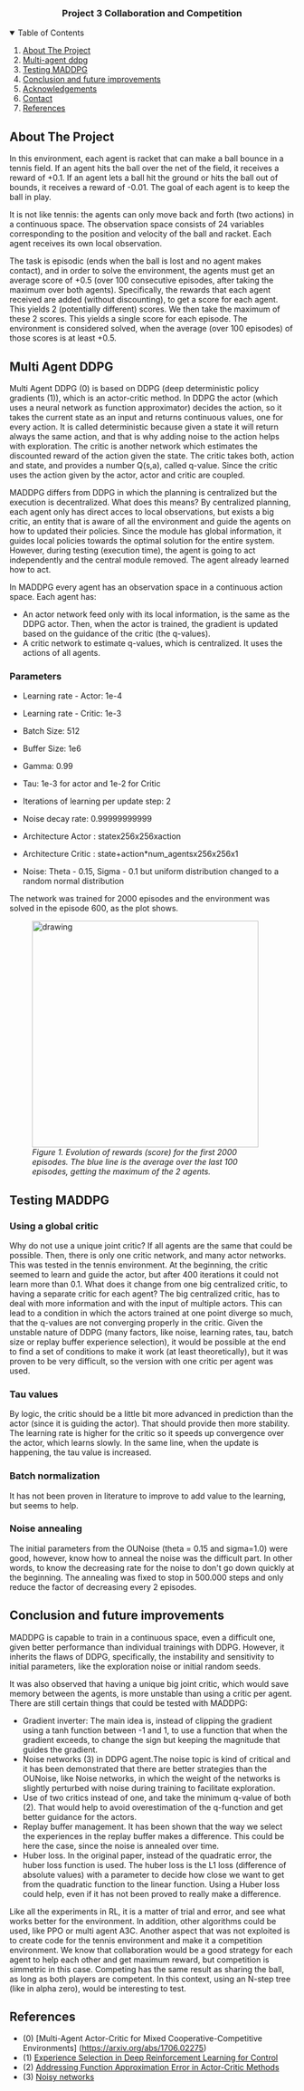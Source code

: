 
<br />
  <h3 align="center">Project 3 Collaboration and Competition</h3>

<!-- TABLE OF CONTENTS -->
<details open="open">
  <summary>Table of Contents</summary>
  <ol>
    <li><a href="#about-the-project">About The Project</a></li>
    <li><a href="#multi_agent-ddpg">Multi-agent ddpg</a></li>
    <li><a href="#testing-maddpg">Testing MADDPG</a></li>
    <li><a href="#conclusion-and-future-improvements">Conclusion and future improvements</a></li>
    <li><a href="#acknowledgements">Acknowledgements</a></li>
    <li><a href="#contact">Contact</a></li>
    <li><a href="#references">References</a></li>
  </ol>
</details>

## About The Project
In this environment, each agent is racket that can make a ball bounce in a tennis field. If an agent hits the ball over 
the net of the field, it receives a reward of +0.1. If an agent lets a ball hit the ground or hits the ball out of bounds, 
it receives a reward of -0.01. The goal of each agent is to keep the ball in play.

It is not like tennis: the agents can only move back and forth (two actions) in a continuous space. The observation space 
consists of 24 variables corresponding to the position and velocity of the ball and racket. 
Each agent receives its own local observation.

The task is episodic (ends when the ball is lost and no agent makes contact), and in order to solve the environment, the
agents must get an average score of +0.5 (over 100 consecutive episodes, after taking the maximum over both agents). 
Specifically, the rewards that each agent received  are added (without discounting), to get a score for each agent. 
This yields 2 (potentially different) scores. We then take the maximum of these 2 scores. This yields a single score for each episode.
The environment is considered solved, when the average (over 100 episodes) of those scores is at least +0.5.


## Multi Agent DDPG

Multi Agent DDPG (0) is based on DDPG (deep deterministic policy gradients (1)), which is an actor-critic method. 
In DDPG the actor (which uses a neural network as function approximator) decides the action, 
so it takes the current state as an input and returns continuous values, one for every action. 
It is called deterministic because given a state it will return always the same action, and that is why adding noise to the action 
helps with exploration. The critic is another network which estimates the discounted reward of the action given the state.
The critic takes both, action and state, and provides a number Q(s,a), called q-value. Since the critic uses the action given by the actor, actor and critic are coupled. 
  
MADDPG differs from DDPG in which the planning is centralized but the execution is decentralized. What does this means?
By centralized planning, each agent only has direct acces to local observations, but exists a big critic, 
an entity that is aware of all the environment and guide the agents on how to updated their policies.
Since the module has global information, it guides local policies towards the optimal solution for the entire system. 
However, during testing (execution time), the agent is going to act independently and the central module removed. 
The agent already learned how to act. 

In MADDPG every agent has an observation space in a continuous action space. Each agent has:
- An actor network feed only with its local information, is the same as the DDPG actor. Then, when the actor is trained, the gradient is updated based on the guidance of the critic (the q-values).
- A critic network to estimate q-values, which is centralized. It uses the actions of all agents.

### Parameters
* Learning rate - Actor: 1e-4
* Learning rate - Critic: 1e-3
* Batch Size: 512
* Buffer Size: 1e6
* Gamma: 0.99
* Tau: 1e-3 for actor and 1e-2 for Critic
* Iterations of learning per update step: 2
* Noise decay rate: 0.99999999999

* Architecture Actor :  statex256x256xaction
* Architecture Critic : state+action*num_agentsx256x256x1
* Noise: Theta - 0.15, Sigma - 0.1 but uniform distribution changed to a random normal distribution

The network was trained for 2000 episodes and the environment was solved in the episode 600, as the plot shows.

<figure>
<img src="images/magent.png" alt="drawing" style="width:400px;" caption="f"/>
<figcaption><i>Figure 1. Evolution of rewards (score) for the first 2000 episodes. The blue line is the average over the last 100 episodes, getting the maximum of the 2 agents.</i></figcaption>
 </figure>



## Testing MADDPG

### Using a global critic
Why do not use a unique joint critic? If all agents are the same that could be possible. Then, there is only one critic network, and many actor networks. 
This was tested in the tennis environment. At the beginning, the critic seemed to learn and guide the actor, but after 400 iterations it could not learn more than 0.1. 
What does it change from one big centralized critic, to having a  separate critic for each agent? The big centralized critic, has to deal with more information and with the input of multiple actors.
This can lead to a condition in which the actors trained at one point diverge so much, that the q-values are not converging properly in the critic. 
Given the unstable nature of DDPG (many factors, like noise, learning rates, tau, batch size or replay buffer experience selection), it would be possible at the end to find a set 
of conditions to make it work (at least theoretically), but it was proven to be very difficult, so the version with one critic per agent was used.

### Tau values
By logic, the critic should be a little bit more advanced in prediction than the actor (since it is guiding the actor). That should 
provide then more stability. The learning rate is higher for the critic so it speeds up convergence over the actor, 
which learns slowly.  In the same line, when the update is happening, the tau value is increased. 

### Batch normalization 
It has not been proven in literature to improve to add value to the learning, but seems to help. 

### Noise annealing
The initial parameters from the OUNoise (theta = 0.15 and sigma=1.0) were good, however, know how to anneal the noise was the difficult 
part. In other words, to know the decreasing rate for the noise to don't go down quickly at the beginning. The annealing was fixed 
to stop in 500.000 steps and only reduce the factor of decreasing every 2 episodes. 

## Conclusion and future improvements

MADDPG is capable to train in a continuous space, even a difficult one, given better performance than individual trainings with DDPG.
However, it inherits the flaws of DDPG, specifically, the instability and sensitivity to initial parameters, like the exploration noise or 
initial random seeds.

It was also observed that having a unique big joint critic, which would save memory between the agents, is more unstable than using a critic
per agent.  There are still certain things that could be tested with MADDPG:
- Gradient inverter: The main idea is, instead of clipping the gradient using a tanh function between -1 and 1, to use a
function that when the gradient exceeds, to change the sign but keeping the magnitude that guides the gradient.    
- Noise networks (3) in DDPG agent.The noise topic is kind of critical and it has been demonstrated that there are better
strategies than the OUNoise, like Noise networks, in which the weight of the networks is slightly perturbed with noise 
during training to facilitate exploration. 
- Use of two critics instead of one, and take the minimum q-value of both (2). That would help to avoid overestimation of the q-function and
get better guidance for the actors. 
- Replay buffer management. It has been shown that the way we select the experiences in the replay buffer makes a difference.
This could be here the case, since the noise is annealed over time. 
- Huber loss. In the original paper, instead of the quadratic error, the huber loss function is used. The huber loss is 
the L1 loss (difference of absolute values) with a parameter to decide how close we want to get from the quadratic function
to the linear function. Using a Huber loss could help, even if it has not been proved to really make a difference. 

Like all the experiments in RL, it is a matter of trial and error, and see what works better for the environment. 
In addition, other algorithms could be used, like PPO or multi agent A3C. Another aspect that was not exploited is to
create code for the tennis environment and make it a competition environment. We know that collaboration would be
a good strategy for each agent to help each other and get maximum reward, but competition is simmetric in this case.
Competing has the same result as sharing the ball, as long as both players are competent. In this context, using an
N-step tree (like in alpha zero), would be interesting to test.

 

## References
* (0) [Multi-Agent Actor-Critic for Mixed Cooperative-Competitive Environments] (https://arxiv.org/abs/1706.02275)
* (1) [Experience Selection in Deep Reinforcement Learning for Control](https://jmlr.org/papers/v19/17-131.html)
* (2) [Addressing Function Approximation Error in Actor-Critic Methods](https://arxiv.org/abs/1802.09477)
* (3) [Noisy networks](https://arxiv.org/pdf/1706.10295.pdf)
